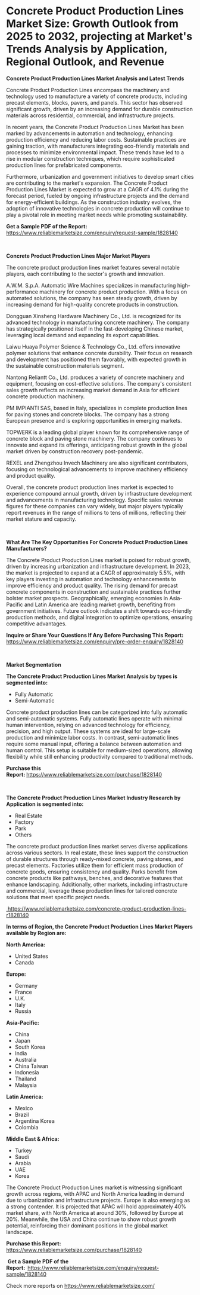 <p><h1>Concrete Product Production Lines Market Size: Growth Outlook from 2025 to 2032, projecting at Market's Trends Analysis by Application, Regional Outlook, and Revenue</h1></p><p><strong>Concrete Product Production Lines Market Analysis and Latest Trends</strong></p>
<p><p>Concrete Product Production Lines encompass the machinery and technology used to manufacture a variety of concrete products, including precast elements, blocks, pavers, and panels. This sector has observed significant growth, driven by an increasing demand for durable construction materials across residential, commercial, and infrastructure projects.</p><p>In recent years, the Concrete Product Production Lines Market has been marked by advancements in automation and technology, enhancing production efficiency and reducing labor costs. Sustainable practices are gaining traction, with manufacturers integrating eco-friendly materials and processes to minimize environmental impact. These trends have led to a rise in modular construction techniques, which require sophisticated production lines for prefabricated components.</p><p>Furthermore, urbanization and government initiatives to develop smart cities are contributing to the market's expansion. The Concrete Product Production Lines Market is expected to grow at a CAGR of 4.1% during the forecast period, fueled by ongoing infrastructure projects and the demand for energy-efficient buildings. As the construction industry evolves, the adoption of innovative technologies in concrete production will continue to play a pivotal role in meeting market needs while promoting sustainability.</p></p>
<p><strong>Get a Sample PDF of the Report:&nbsp;</strong> <a href="https://www.reliablemarketsize.com/enquiry/request-sample/1828140?utm_campaign=2482&utm_medium=2&utm_source=Github&utm_content=ia&utm_term=12042025&utm_id=concrete-product-production-lines">https://www.reliablemarketsize.com/enquiry/request-sample/1828140</a></p>
<p>&nbsp;</p>
<p><strong>Concrete Product Production Lines Major Market Players</strong></p>
<p><p>The concrete product production lines market features several notable players, each contributing to the sector's growth and innovation.</p><p>A.W.M. S.p.A. Automatic Wire Machines specializes in manufacturing high-performance machinery for concrete product production. With a focus on automated solutions, the company has seen steady growth, driven by increasing demand for high-quality concrete products in construction.</p><p>Dongguan Xinsheng Hardware Machinery Co., Ltd. is recognized for its advanced technology in manufacturing concrete machinery. The company has strategically positioned itself in the fast-developing Chinese market, leveraging local demand and expanding its export capabilities. </p><p>Laiwu Huaya Polymer Science & Technology Co., Ltd. offers innovative polymer solutions that enhance concrete durability. Their focus on research and development has positioned them favorably, with expected growth in the sustainable construction materials segment.</p><p>Nantong Reliantt Co., Ltd. produces a variety of concrete machinery and equipment, focusing on cost-effective solutions. The company's consistent sales growth reflects an increasing market demand in Asia for efficient concrete production machinery.</p><p>PM IMPIANTI SAS, based in Italy, specializes in complete production lines for paving stones and concrete blocks. The company has a strong European presence and is exploring opportunities in emerging markets.</p><p>TOPWERK is a leading global player known for its comprehensive range of concrete block and paving stone machinery. The company continues to innovate and expand its offerings, anticipating robust growth in the global market driven by construction recovery post-pandemic.</p><p>REXEL and Zhengzhou Invech Machinery are also significant contributors, focusing on technological advancements to improve machinery efficiency and product quality.</p><p>Overall, the concrete product production lines market is expected to experience compound annual growth, driven by infrastructure development and advancements in manufacturing technology. Specific sales revenue figures for these companies can vary widely, but major players typically report revenues in the range of millions to tens of millions, reflecting their market stature and capacity.</p></p>
<p>&nbsp;</p>
<p><strong>What Are The Key Opportunities For Concrete Product Production Lines Manufacturers?</strong></p>
<p><p>The Concrete Product Production Lines market is poised for robust growth, driven by increasing urbanization and infrastructure development. In 2023, the market is projected to expand at a CAGR of approximately 5.5%, with key players investing in automation and technology enhancements to improve efficiency and product quality. The rising demand for precast concrete components in construction and sustainable practices further bolster market prospects. Geographically, emerging economies in Asia-Pacific and Latin America are leading market growth, benefiting from government initiatives. Future outlook indicates a shift towards eco-friendly production methods, and digital integration to optimize operations, ensuring competitive advantages.</p></p>
<p><strong>Inquire or Share Your Questions If Any Before Purchasing This Report:</strong> <a href="https://www.reliablemarketsize.com/enquiry/pre-order-enquiry/1828140?utm_campaign=2482&utm_medium=2&utm_source=Github&utm_content=ia&utm_term=12042025&utm_id=concrete-product-production-lines">https://www.reliablemarketsize.com/enquiry/pre-order-enquiry/1828140</a></p>
<p>&nbsp;</p>
<p><strong>Market Segmentation</strong></p>
<p><strong>The Concrete Product Production Lines Market Analysis by types is segmented into:</strong></p>
<p><ul><li>Fully Automatic</li><li>Semi-Automatic</li></ul></p>
<p><p>Concrete product production lines can be categorized into fully automatic and semi-automatic systems. Fully automatic lines operate with minimal human intervention, relying on advanced technology for efficiency, precision, and high output. These systems are ideal for large-scale production and minimize labor costs. In contrast, semi-automatic lines require some manual input, offering a balance between automation and human control. This setup is suitable for medium-sized operations, allowing flexibility while still enhancing productivity compared to traditional methods.</p></p>
<p><strong>Purchase this Report:&nbsp;</strong><a href="https://www.reliablemarketsize.com/purchase/1828140?utm_campaign=2482&utm_medium=2&utm_source=Github&utm_content=ia&utm_term=12042025&utm_id=concrete-product-production-lines">https://www.reliablemarketsize.com/purchase/1828140</a></p>
<p>&nbsp;</p>
<p><strong>The Concrete Product Production Lines Market Industry Research by Application is segmented into:</strong></p>
<p><ul><li>Real Estate</li><li>Factory</li><li>Park</li><li>Others</li></ul></p>
<p><p>The concrete product production lines market serves diverse applications across various sectors. In real estate, these lines support the construction of durable structures through ready-mixed concrete, paving stones, and precast elements. Factories utilize them for efficient mass production of concrete goods, ensuring consistency and quality. Parks benefit from concrete products like pathways, benches, and decorative features that enhance landscaping. Additionally, other markets, including infrastructure and commercial, leverage these production lines for tailored concrete solutions that meet specific project needs.</p></p>
<p><a href="https://www.reliablemarketsize.com/concrete-product-production-lines-r1828140?utm_campaign=2482&utm_medium=2&utm_source=Github&utm_content=ia&utm_term=12042025&utm_id=concrete-product-production-lines">&nbsp;https://www.reliablemarketsize.com/concrete-product-production-lines-r1828140</a></p>
<p><strong>In terms of Region, the Concrete Product Production Lines Market Players available by Region are:</strong></p>
<p>
    <p> <strong> North America: </strong>
        <ul>
            <li>United States</li>
            <li>Canada</li>
        </ul>
        </p> 
    <p> <strong> Europe: </strong>
        <ul>
            <li>Germany</li>
            <li>France</li>
            <li>U.K.</li>
            <li>Italy</li>
            <li>Russia</li>
        </ul>
        </p> 
    <p> <strong> Asia-Pacific: </strong>
        <ul>
            <li>China</li>
            <li>Japan</li>
            <li>South Korea</li>
            <li>India</li>
            <li>Australia</li>
            <li>China Taiwan</li>
            <li>Indonesia</li>
            <li>Thailand</li>
            <li>Malaysia</li>
        </ul>
        </p> 
    <p> <strong> Latin America: </strong>
        <ul>
            <li>Mexico</li>
            <li>Brazil</li>
            <li>Argentina Korea</li>
            <li>Colombia</li>
        </ul>
        </p> 
    <p> <strong> Middle East & Africa: </strong>
        <ul>
            <li>Turkey</li>
            <li>Saudi</li>
            <li>Arabia</li>
            <li>UAE</li>
            <li>Korea</li>
        </ul>
    </p>
    </p>
<p><p>The Concrete Product Production Lines market is witnessing significant growth across regions, with APAC and North America leading in demand due to urbanization and infrastructure projects. Europe is also emerging as a strong contender. It is projected that APAC will hold approximately 40% market share, with North America at around 30%, followed by Europe at 20%. Meanwhile, the USA and China continue to show robust growth potential, reinforcing their dominant positions in the global market landscape.</p></p>
<p><strong>Purchase this Report: </strong><a href="https://www.reliablemarketsize.com/purchase/1828140?utm_campaign=2482&utm_medium=2&utm_source=Github&utm_content=ia&utm_term=12042025&utm_id=concrete-product-production-lines">https://www.reliablemarketsize.com/purchase/1828140</a></p>
<p>&nbsp;<strong>Get a Sample PDF of the Report:&nbsp;&nbsp;</strong><a href="https://www.reliablemarketsize.com/enquiry/request-sample/1828140?utm_campaign=2482&utm_medium=2&utm_source=Github&utm_content=ia&utm_term=12042025&utm_id=concrete-product-production-lines">https://www.reliablemarketsize.com/enquiry/request-sample/1828140</a></p>
<p><strong></strong></p>
<p>Check more reports on <a href="https://www.reliablemarketsize.com/?utm_campaign=2482&utm_medium=2&utm_source=Github&utm_content=ia&utm_term=12042025&utm_id=concrete-product-production-lines">https://www.reliablemarketsize.com/</a></p>